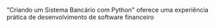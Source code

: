 "Criando um Sistema Bancário com Python" oferece uma experiência prática de desenvolvimento de software financeiro
